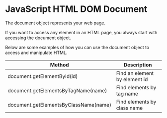 # JavaScript HTML DOM Document

The document object represents your web page.

If you want to access any element in an HTML page, you always start with accessing the document object.

Below are some examples of how you can use the document object to access and manipulate HTML.

|Method	                               |Description
|--------------------------------------|-------------
|document.getElementById(id)	       |Find an element by element id
|document.getElementsByTagName(name)   |Find elements by tag name
|document.getElementsByClassName(name)|Find elements by class name
